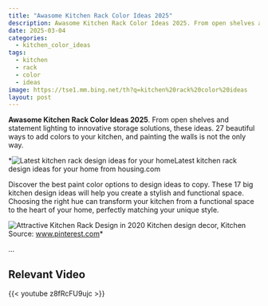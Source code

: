 ```yaml
---
title: "Awasome Kitchen Rack Color Ideas 2025"
description: Awasome Kitchen Rack Color Ideas 2025. From open shelves and statement lighting to innovative storage solutions, these ideas. 27 beautiful ways to add colors to...
date: 2025-03-04
categories:
  - kitchen_color_ideas
tags:
  - kitchen
  - rack
  - color
  - ideas
image: https://tse1.mm.bing.net/th?q=kitchen%20rack%20color%20ideas
layout: post
---
```


**Awasome Kitchen Rack Color Ideas 2025**. From open shelves and statement lighting to innovative storage solutions, these ideas. 27 beautiful ways to add colors to your kitchen, and painting the walls is not the only way.

*![Latest kitchen rack design ideas for your home](https://i2.wp.com/assets-news.housing.com/news/wp-content/uploads/2022/02/24120950/featured-compressed-54.jpg)Latest kitchen rack design ideas for your home from housing.com

Discover the best paint color options to design ideas to copy. These 17 big kitchen design ideas will help you create a stylish and functional space. Choosing the right hue can transform your kitchen from a functional space to the heart of your home, perfectly matching your unique style.

![Attractive Kitchen Rack Design in 2020 Kitchen design decor, Kitchen](https://i.pinimg.com/originals/ce/06/a7/ce06a7efbcc4d0d4dba471984d89a71c.jpg)Source: www.pinterest.com*

...

## Relevant Video

{{< youtube z8fRcFU9ujc >}}

